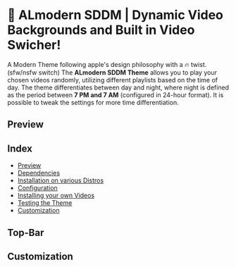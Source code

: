# 🎨 ALmodern SDDM | Dynamic Video Backgrounds and Built in Video Swicher! 
A Modern Theme following apple's design philosophy with a 🔥 twist. (sfw/nsfw switch)
The **ALmodern SDDM Theme**  allows you to play your chosen videos randomly, utilizing different playlists based on the time of day.
The theme differentiates between day and night, where night is defined as the period between **7 PM and 7 AM** (configured in 24-hour format).
It is possible to tweak the settings for more time differentiation.
## Preview

## Index
- [Preview](#-Preview)
- [Dependencies](wiki/dependencies.md)
- [Installation on various Distros](wiki/installation-on-various-distros.md)
- [Configuration](wiki/configuration-steps.md)
- [Installing your own Videos](wiki/installing-background-videos.md)
- [Testing the Theme](wiki/testing-the-theme.md)
- [Customization](wiki/customization.md)


## Top-Bar

## Customization




